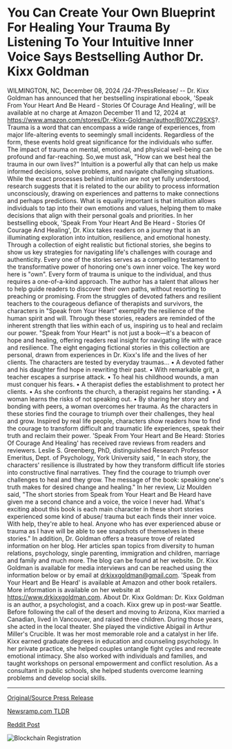 # You Can Create Your Own Blueprint For Healing Your Trauma By Listening To Your Intuitive Inner Voice Says Bestselling Author Dr. Kixx Goldman

WILMINGTON, NC, December 08, 2024 /24-7PressRelease/ -- Dr. Kixx Goldman has announced that her bestselling inspirational ebook, 'Speak From Your Heart And Be Heard - Stories Of Courage And Healing', will be available at no charge at Amazon December 11 and 12, 2024 at https://www.amazon.com/stores/Dr.-Kixx-Goldman/author/B07XCZ9SXS?.  Trauma is a word that can encompass a wide range of experiences, from major life-altering events to seemingly small incidents. Regardless of the form, these events hold great significance for the individuals who suffer. The impact of trauma on mental, emotional, and physical well-being can be profound and far-reaching. So,we must ask, "How can we best heal the trauma in our own lives?"  Intuition is a powerful ally that can help us make informed decisions, solve problems, and navigate challenging situations. While the exact processes behind intuition are not yet fully understood, research suggests that it is related to the our ability to process information unconsciously, drawing on experiences and patterns to make connections and perhaps predictions. What is equally important is that intuition allows individuals to tap into their own emotions and values, helping them to make decisions that align with their personal goals and priorities.  In her bestselling ebook, 'Speak From Your Heart And Be Heard - Stories Of Courage And Healing', Dr. Kixx takes readers on a journey that is an illuminating exploration into intuition, resilience, and emotional honesty. Through a collection of eight realistic but fictional stories, she begins to show us key strategies for navigating life's challenges with courage and authenticity. Every one of the stories serves as a compelling testament to the transformative power of honoring one's own inner voice. The key word here is "own". Every form of trauma is unique to the individual, and thus requires a one-of-a-kind approach. The author has a talent that allows her to help guide readers to discover their own paths, without resorting to preaching or promising.  From the struggles of devoted fathers and resilient teachers to the courageous defiance of therapists and survivors, the characters in "Speak from Your Heart" exemplify the resilience of the human spirit and will. Through these stories, readers are reminded of the inherent strength that lies within each of us, inspiring us to heal and reclaim our power. "Speak from Your Heart" is not just a book—it's a beacon of hope and healing, offering readers real insight for navigating life with grace and resilience.  The eight engaging fictional stories in this collection are personal, drawn from experiences in Dr. Kixx's life and the lives of her clients. The characters are tested by everyday traumas...  • A devoted father and his daughter find hope in rewriting their past. • With remarkable grit, a teacher escapes a surprise attack. • To heal his childhood wounds, a man must conquer his fears. • A therapist defies the establishment to protect her clients. • As she confronts the church, a therapist regains her standing. • A woman learns the risks of not speaking out. • By sharing her story and bonding with peers, a woman overcomes her trauma.  As the characters in these stories find the courage to triumph over their challenges, they heal and grow.  Inspired by real life people, characters show readers how to find the courage to transform difficult and traumatic life experiences, speak their truth and reclaim their power.  'Speak From Your Heart and Be Heard: Stories Of Courage And Healing' has received rave reviews from readers and reviewers. Leslie S. Greenberg, PhD, distinguished Research Professor Emeritus, Dept. of Psychology, York University said, " In each story, the characters' resilience is illustrated by how they transform difficult life stories into constructive final narratives. They find the courage to triumph over challenges to heal and they grow. The message of the book: speaking one's truth makes for desired change and healing."  In her review, Liz Moulden said, "The short stories from Speak from Your Heart and Be Heard have given me a second chance and a voice, the voice I never had. What's exciting about this book is each main character in these short stories experienced some kind of abuse/ trauma but each finds their inner voice. With help, they're able to heal. Anyone who has ever experienced abuse or trauma as I have will be able to see snapshots of themselves in these stories."  In addition, Dr. Goldman offers a treasure trove of related information on her blog. Her articles span topics from diversity to human relations, psychology, single parenting, immigration and children, marriage and family and much more. The blog can be found at her website.  Dr. Kixx Goldman is available for media interviews and can be reached using the information below or by email at drkixxgoldman@gmail.com. 'Speak from Your Heart and Be Heard' is available at Amazon and other book retailers. More information is available on her website at https://www.drkixxgoldman.com.  About Dr. Kixx Goldman:  Dr. Kixx Goldman is an author, a psychologist, and a coach. Kixx grew up in post-war Seattle. Before following the call of the desert and moving to Arizona, Kixx married a Canadian, lived in Vancouver, and raised three children. During those years, she acted in the local theater. She played the vindictive Abigail in Arthur Miller's Crucible. It was her most memorable role and a catalyst in her life.  Kixx earned graduate degrees in education and counseling psychology. In her private practice, she helped couples untangle fight cycles and recreate emotional intimacy. She also worked with individuals and families, and taught workshops on personal empowerment and conflict resolution. As a consultant in public schools, she helped students overcome learning problems and develop social skills. 

---

[Original/Source Press Release](https://www.24-7pressrelease.com/press-release/516887/you-can-create-your-own-blueprint-for-healing-your-trauma-by-listening-to-your-intuitive-inner-voice-says-bestselling-author-dr-kixx-goldman)
                    

[Newsramp.com TLDR](https://newsramp.com/curated-news/dr-kixx-goldman-offers-bestselling-ebook-speak-from-your-heart-and-be-heard-for-free-on-amazon/10dbd9f972c601ccb2e7c6001f639cf9) 

 



[Reddit Post](https://www.reddit.com/r/BookNews/comments/1h9e7qy/dr_kixx_goldman_offers_bestselling_ebook_speak/) 



![Blockchain Registration](https://cdn.newsramp.app/24-7PressRelease/qrcode/2412/8/tintyl9t.webp)